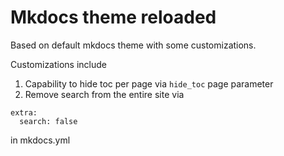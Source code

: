 # Mkdocs theme reloaded

Based on default mkdocs theme with some customizations.

Customizations include

1. Capability to hide toc per page via ```hide_toc``` page parameter
1. Remove search from the entire site via 
```
extra:
  search: false
``` 
in mkdocs.yml

